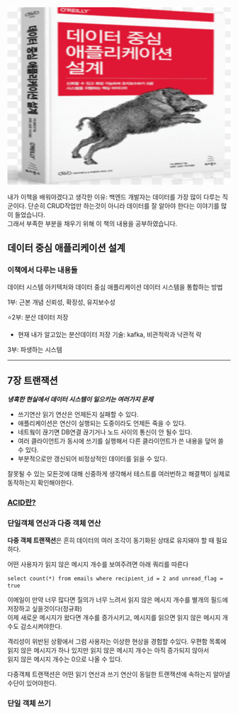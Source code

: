 <img src="../../static/img/img.png" alt="책" width="600" height="400">

내가 이책을 배워야겠다고 생각한 이유: 백엔드 개발자는 데이터를 가장 많이 다루는 직군이다.
단순히 CRUD작업만 하는것이 아니라 데이터를 잘 알아야 한다는 이야기를 많이 들었습니다.\
그래서 부족한 부분을 채우기 위해 이 책의 내용을 공부하였습니다.


## 데이터 중심 애플리케이션 설계



### 이책에서 다루는 내용들
데이터 시스템 아키텍처와 데이터 중심 애플리케이션 데이터 시스템을 통합하는 방법

1부: 근본 개념 신뢰성, 확장성, 유지보수성

⭐2부: 분산 데이터 저장
* 현재 내가 알고있는 분산데이터 저장 기술: kafka, 비관적락과 낙관적 락

3부: 파생하는 시스템

------------------------

## 7장 트랜잭션

***냉혹한 현실에서 데이터 시스템이 일으키는 여러가지 문제***

* 쓰기연산 읽기 연산은 언제든지 실패할 수 있다.
* 애플리케이션은 연산이 실행되는 도중이라도 언제든 죽을 수 있다.
* 네트웤이 끊기면 DB연결 끊기거나 노드 사이의 통신이 안 될수 있다.
* 여러 클라이언트가 동시에 쓰기를 실행해서 다른 클라이언트가 쓴 내용을 덮어 쓸 수 있다.
* 부분적으로만 갱신되어 비정상적인 데이터를 읽을 수 있다.

잘못될 수 있는 모든것에 대해 신중하게 생각해서 테스트를 여러번하고 해결책이 실제로 동작하는지 확인해야한다.


### [ACID란?](https://github.com/JaeKang20/Study/blob/main/src/main/resources/templates/databases/ACID.md)

### 단일객체 연산과 다중 객체 연산

**다중 객체 트랜잭션**은 흔히 데이터의 여러 조각이 동기화된 상태로 유지돼야 할 때 필요하다.

어떤 사용자가 읽지 않은 메시지 개수를 보여주려면 아래 쿼리를 따른다
~~~
select count(*) from emails where recipient_id = 2 and unread_flag = true
~~~
이메일이 만약 너무 많다면 질의가 너무 느려서 읽지 않은 메시지 개수를 별개의 필드에 저장하고 싶을것이다(정규화)\
이제 새로운 메시지가 왔다면 개수를 증가시키고, 메시지를 읽으면 읽지 않은 메시지 개수도 감소시켜야한다.

격리성이 위반된 상황에서 그럼 사용자는 이상한 현상을 경험할 수있다. 우편함 목록에 읽지 않은 메시지가 하나 있지만 읽지 않은 메시지 개수는 아직 증가되지 않아서\
읽지 않은 메시지 개수는 0으로 나올 수 있다.

다중객체 트랜잭션은 어떤 읽기 연산과 쓰기 연산이 동일한 트랜잭션에 속하는지 알아낼 수단이 있어야한다.

### 단일 객체 쓰기